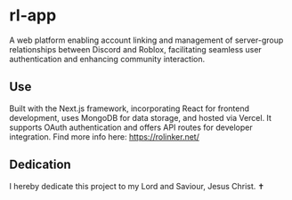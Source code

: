 # rl-app
A web platform enabling account linking and management of server-group relationships between Discord and Roblox, facilitating seamless user authentication and enhancing community interaction.

## Use
Built with the Next.js framework, incorporating React for frontend development, uses MongoDB for data storage, and hosted via Vercel. It supports OAuth authentication and offers API routes for developer integration.
Find more info here: https://rolinker.net/

## Dedication
I hereby dedicate this project to my Lord and Saviour, Jesus Christ. ✝
